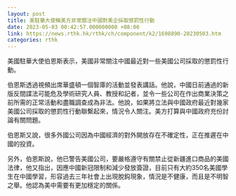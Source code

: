 ```yaml
---
layout: post
title: 美駐華大使稱美方非常關注中國對美企採取懲罰性行動
date: 2023-05-03 00:42:57.000000000 +08:00
link: https://news.rthk.hk/rthk/ch/component/k2/1698890-20230503.htm
categories: rthk
---
```


美國駐華大使伯恩斯表示，美國非常關注中國最近對一些美國公司採取的懲罰性行動。

伯恩斯透過視頻出席華盛頓一個智庫的活動並發表講話。他說，中國日前通過的新版反間諜法可能危及學術研究人員、教授和記者，並令一些公司在作出商業決策之前所需的正常活動和盡職調查成為非法。他說，如果將立法與中國政府最近對幾家美國公司採取的懲罰性行動聯繫起來，情況令人關注。美方打算與中國政府充份討論有關問題。

伯恩斯又說，很多外國公司因為中國經濟的對外開放存在不確定性，正在推遲在中國的投資。

另外，伯恩斯說，他已警告美國公司，要嚴格遵守有關禁止從新疆進口商品的美國法律，他又指出，因應中國新冠限制和減少發放簽證，目前只有大約350名美國學生在中國學習，形容過去三年社會上出現脫鈎現象，情況是不健康，而且是不明智之舉。他認為美中需要有更加穩定的關係。
